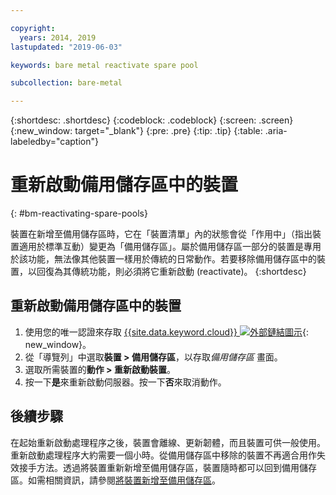 ```yaml
---

copyright:
  years: 2014, 2019
lastupdated: "2019-06-03"

keywords: bare metal reactivate spare pool

subcollection: bare-metal

---
```


{:shortdesc: .shortdesc}
{:codeblock: .codeblock}
{:screen: .screen}
{:new_window: target="_blank"}
{:pre: .pre}
{:tip: .tip}
{:table: .aria-labeledby="caption"}


# 重新啟動備用儲存區中的裝置
{: #bm-reactivating-spare-pools}

裝置在新增至備用儲存區時，它在「裝置清單」內的狀態會從「作用中」（指出裝置適用於標準互動）變更為「備用儲存區」。屬於備用儲存區一部分的裝置是專用於該功能，無法像其他裝置一樣用於傳統的日常動作。若要移除備用儲存區中的裝置，以回復為其傳統功能，則必須將它重新啟動 (reactivate)。
{:shortdesc}

## 重新啟動備用儲存區中的裝置

1. 使用您的唯一認證來存取 [{{site.data.keyword.cloud}} ![外部鏈結圖示](../icons/launch-glyph.svg "外部鏈結圖示")](https://cloud.ibm.com/){: new_window}。
2. 從「導覽列」中選取**裝置 > 備用儲存區**，以存取*備用儲存區* 畫面。
3. 選取所需裝置的**動作 > 重新啟動裝置**。
4. 按一下**是**來重新啟動伺服器。按一下**否**來取消動作。

## 後續步驟
在起始重新啟動處理程序之後，裝置會離線、更新韌體，而且裝置可供一般使用。重新啟動處理程序大約需要一個小時。從備用儲存區中移除的裝置不再適合用作失效接手方法。透過將裝置重新新增至備用儲存區，裝置隨時都可以回到備用儲存區。如需相關資訊，請參閱[將裝置新增至備用儲存區](/docs/bare-metal?topic=bare-metal-adding-spare-pools#adding-spare-pools)。
